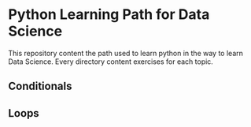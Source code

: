 # Python Learning Path for Data Science
This repository content the path used to learn python in the way to learn Data Science. Every directory content exercises for each topic.
## Conditionals
## Loops
